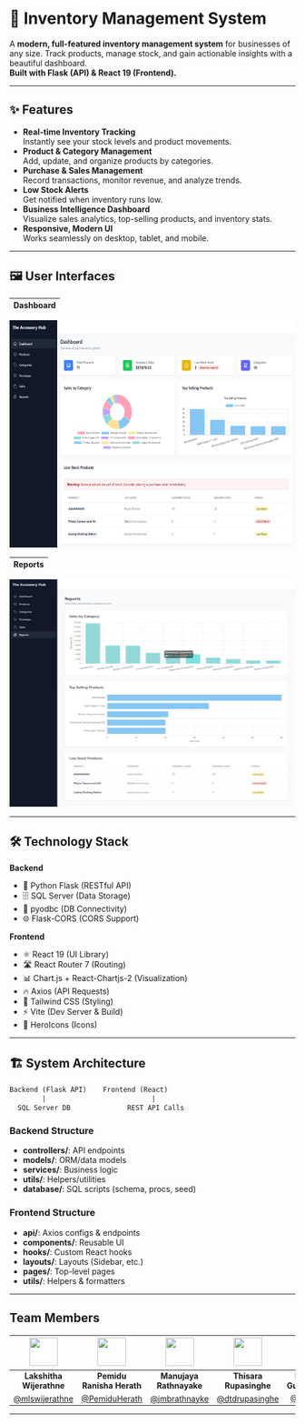 
# 🚀 Inventory Management System

A **modern, full-featured inventory management system** for businesses of any size. Track products, manage stock, and gain actionable insights with a beautiful dashboard.  
**Built with Flask (API) & React 19 (Frontend).**

---

## ✨ Features

- **Real-time Inventory Tracking**  
  Instantly see your stock levels and product movements.
- **Product & Category Management**  
  Add, update, and organize products by categories.
- **Purchase & Sales Management**  
  Record transactions, monitor revenue, and analyze trends.
- **Low Stock Alerts**  
  Get notified when inventory runs low.
- **Business Intelligence Dashboard**  
  Visualize sales analytics, top-selling products, and inventory stats.
- **Responsive, Modern UI**  
  Works seamlessly on desktop, tablet, and mobile.

---

## 🖼️ User Interfaces

| Dashboard | 
|-----------|
<p align="center">
  <img  src="assets/dashboard.png" alt="Dashboard" width="600" height="400"/>
</p>

|  Reports  |
|-----------|
<p align="center">
  <img  src="assets/report.png" alt="Dashboard" width="600" height="400"/>
</p>

---

## 🛠️ Technology Stack

**Backend**
- 🐍 Python Flask (RESTful API)
- 🗄️ SQL Server (Data Storage)
- 🔗 pyodbc (DB Connectivity)
- 🌐 Flask-CORS (CORS Support)

**Frontend**
- ⚛️ React 19 (UI Library)
- 🛣️ React Router 7 (Routing)
- 📊 Chart.js + React-Chartjs-2 (Visualization)
- 🔥 Axios (API Requests)
- 🎨 Tailwind CSS (Styling)
- ⚡ Vite (Dev Server & Build)
- 🦸 HeroIcons (Icons)

---

## 🏗️ System Architecture

```
Backend (Flask API)    Frontend (React)
        |                          |
  SQL Server DB              REST API Calls
```

### Backend Structure
- **controllers/**: API endpoints
- **models/**: ORM/data models
- **services/**: Business logic
- **utils/**: Helpers/utilities
- **database/**: SQL scripts (schema, procs, seed)

### Frontend Structure
- **api/**: Axios configs & endpoints
- **components/**: Reusable UI
- **hooks/**: Custom React hooks
- **layouts/**: Layouts (Sidebar, etc.)
- **pages/**: Top-level pages
- **utils/**: Helpers & formatters

---
## Team Members

<div align="left">

| <img src="https://github.com/mlswijerathne.png" width="50px" height="50px"/> | <img src="https://avatars.githubusercontent.com/u/136629635?v=4" width="50px" height="50px"/> | <img src="https://avatars.githubusercontent.com/u/136641784?v=4" width="50px" height="50px"/> | <img src="https://avatars.githubusercontent.com/u/136635924?v=4" width="50px" height="50px"/> | <img src="https://avatars.githubusercontent.com/u/141006999?v=4" width="50px" height="50px"/> | <img src="https://avatars.githubusercontent.com/u/139224455?v=4" width="50px" height="50px"/> | <img src="https://github.com/PemiduHerath.png" width="50px" height="50px"/> | <img src="https://github.com/thanushkadilhara.png" width="50px" height="50px"/> |
|:-------------------------:|:-------------------------:|:-------------------------:|:-------------------------:|:-------------------------:|:-------------------------:|:-------------------------:|:-------------------------:|
| **Lakshitha Wijerathne** | **Pemidu Ranisha Herath** | **Manujaya Rathnayake** | **Thisara Rupasinghe** | **Nirodha Gunasinghe** | **Jayani Adikari** | **Minusha Athapaththu** | **thanushkadilhara** | **Maleesha Devindi** |
| [@mlswijerathne](https://github.com/mlswijerathne) | [@PemiduHerath](https://github.com/PemiduHerath) | [@jmbrathnayke](https://github.com/jmbrathnayke) | [@dtdrupasinghe](https://github.com/dtdrupasinghe) | [@Nipuna7](https://github.com/Nipuna7) | [@JMAdikari](https://github.com/JMAdikari) | [@AHLDTminusha](https://github.com/AHLDTminusha) | [@thanushkadilhara](https://github.com/thanushkadilhara) | [@samdevindi](https://github.com/samdevindi) |

</div>

---




